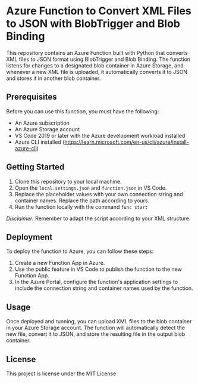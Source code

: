 # Azure Function to Convert XML Files to JSON with BlobTrigger and Blob Binding 

This repository contains an Azure Function built with Python that converts XML files to JSON format using BlobTrigger and Blob Binding. The function listens for changes to a designated blob container in Azure Storage, and whenever a new XML file is uploaded, it automatically converts it to JSON and stores it in another blob container. 

## Prerequisites

Before you can use this function, you must have the following: 

- An Azure subscription
- An Azure Storage account
- VS Code 2019 or later with the Azure development workload installed 
- Azure CLI installed (https://learn.microsoft.com/en-us/cli/azure/install-azure-cli)

## Getting Started 

1. Clone this repository to your local machine.
2. Open the `local.settings.json` and `function.json` in VS Code. 
3. Replace the placeholder values with your own connection string and container names. Replace the path according to yours. 
4. Run the function locally with the command `func start`

*Disclaimer:* Remember to adapt the script according to your XML structure. 

## Deployment

To deploy the function to Azure, you can follow these steps:

1. Create a new Function App in Azure.
2. Use the public feature in VS Code to publish the function to the new Function App.
3. In the Azure Portal, configure the function's application settings to include the connection string and container names used by the function. 

## Usage 

Once deployed and running, you can upload XML files to the blob container in your Azure Storage account. The function will automatically detect the new file, convert it to JSON, and store the resulting file in the output blob container. 

## License 

This project is license under the MIT License 
